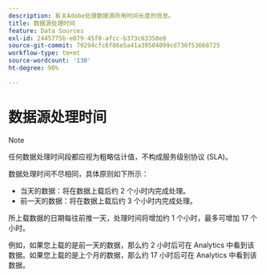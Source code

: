 ```yaml
---
description: 有关Adobe处理数据源所用时间长度的信息。
title: 数据源处理时间
feature: Data Sources
exl-id: 2445775b-e079-45f0-afcc-b373c63350e8
source-git-commit: 79294cfc6f86e5a41a39504099cd730f53668725
workflow-type: tm+mt
source-wordcount: '130'
ht-degree: 90%

---
```


# 数据源处理时间

>[!NOTE]
>任何数据处理时间段都应视为粗略估计值，不构成服务级别协议 (SLA)。

数据处理时间不尽相同，具体原则如下所示：

* 当天的数据：将在数据上载后约 2 个小时内完成处理。
* 前一天的数据：将在数据上载后约 3 个小时内完成处理。

所上载数据的日期每往前推一天，处理时间将增加约 1 个小时，最多可增加 17 个小时。

例如，如果您上载的是前一天的数据，那么约 2 小时后可在 Analytics 中看到该数据。如果您上载的是上个月的数据，那么约 17 小时后可在 Analytics 中看到该数据。

